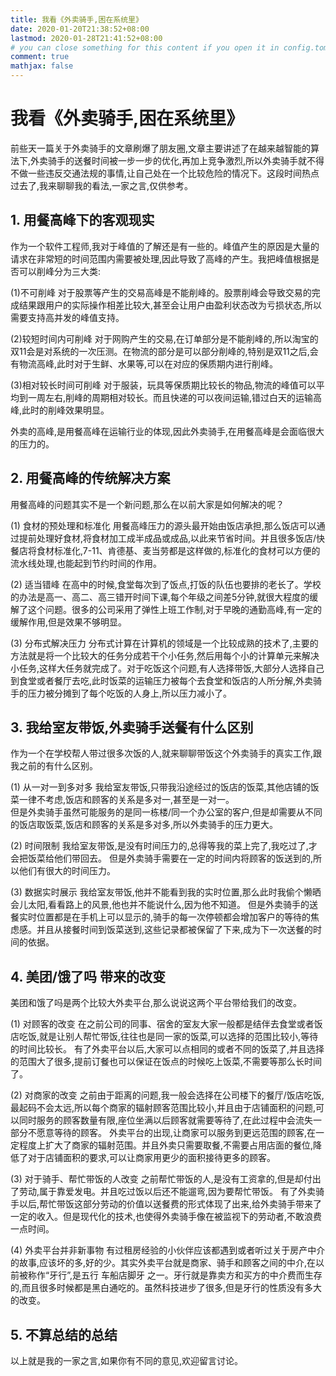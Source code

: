 ```yaml
---
title: 我看《外卖骑手,困在系统里》
date: 2020-01-20T21:38:52+08:00
lastmod: 2020-01-28T21:41:52+08:00
# you can close something for this content if you open it in config.toml.
comment: true
mathjax: false
---
```



# 我看《外卖骑手,困在系统里》

前些天一篇关于外卖骑手的文章刷爆了朋友圈,文章主要讲述了在越来越智能的算法下,外卖骑手的送餐时间被一步一步的优化,再加上竞争激烈,所以外卖骑手就不得不做一些违反交通法规的事情,让自己处在一个比较危险的情况下。这段时间热点过去了,我来聊聊我的看法,一家之言,仅供参考。

## 1. 用餐高峰下的客观现实

作为一个软件工程师,我对于峰值的了解还是有一些的。峰值产生的原因是大量的请求在非常短的时间范围内需要被处理,因此导致了高峰的产生。我把峰值根据是否可以削峰分为三大类:

(1)不可削峰
对于股票等产生的交易高峰是不能削峰的。股票削峰会导致交易的完成结果跟用户的实际操作相差比较大,甚至会让用户由盈利状态改为亏损状态,所以需要支持高并发的峰值支持。

(2)较短时间内可削峰
对于网购产生的交易,在订单部分是不能削峰的,所以淘宝的双11会是对系统的一次压测。在物流的部分是可以部分削峰的,特别是双11之后,会有物流高峰,此时对于生鲜、水果等,可以在对应的保质期内进行削峰。

(3)相对较长时间可削峰
对于服装，玩具等保质期比较长的物品,物流的峰值可以平均到一周左右,削峰的周期相对较长。而且快递的可以夜间运输,错过白天的运输高峰,此时的削峰效果明显。

外卖的高峰,是用餐高峰在运输行业的体现,因此外卖骑手,在用餐高峰是会面临很大的压力的。

## 2. 用餐高峰的传统解决方案

用餐高峰的问题其实不是一个新问题,那么在以前大家是如何解决的呢？

(1) 食材的预处理和标准化
用餐高峰压力的源头最开始由饭店承担,那么饭店可以通过提前处理好食材,将食材加工成半成品或成品,以此来节省时间。并且很多饭店/快餐店将食材标准化,7-11、肯德基、麦当劳都是这样做的,标准化的食材可以方便的流水线处理,也能起到节约时间的作用。

(2) 适当错峰
在高中的时候,食堂每次到了饭点,打饭的队伍也要排的老长了。学校的办法是高一、高二、高三错开时间下课,每个年级之间差5分钟,就很大程度的缓解了这个问题。很多的公司采用了弹性上班工作制,对于早晚的通勤高峰,有一定的缓解作用,但是效果不够明显。

(3) 分布式解决压力
分布式计算在计算机的领域是一个比较成熟的技术了,主要的方法就是将一个比较大的任务分成若干个小任务,然后用每个小的计算单元来解决小任务,这样大任务就完成了。对于吃饭这个问题,有人选择带饭,大部分人选择自己到食堂或者餐厅去吃,此时饭菜的运输压力被每个去食堂和饭店的人所分解,外卖骑手的压力被分摊到了每个吃饭的人身上,所以压力减小了。

## 3. 我给室友带饭,外卖骑手送餐有什么区别

作为一个在学校帮人带过很多次饭的人,就来聊聊带饭这个外卖骑手的真实工作,跟我之前的有什么区别。

(1) 从一对一到多对多
我给室友带饭,只带我沿途经过的饭店的饭菜,其他店铺的饭菜一律不考虑,饭店和顾客的关系是多对一,甚至是一对一。       
但是外卖骑手虽然可能服务的是同一栋楼/同一个办公室的客户,但是却需要从不同的饭店取饭菜,饭店和顾客的关系是多对多,所以外卖骑手的压力更大。

(2) 时间限制
我给室友带饭,是没有时间压力的,总得等我的菜上完了,我吃过了,才会把饭菜给他们带回去。
但是外卖骑手需要在一定的时间内将顾客的饭送到的,所以他们有很大的时间压力。

(3) 数据实时展示
我给室友带饭,他并不能看到我的实时位置,那么此时我偷个懒晒会儿太阳,看看路上的风景,他也并不能说什么,因为他不知道。
但是外卖骑手的送餐实时位置都是在手机上可以显示的,骑手的每一次停顿都会增加客户的等待的焦虑感。并且从接餐时间到饭菜送到,这些记录都被保留了下来,成为下一次送餐的时间的依据。

## 4. 美团/饿了吗 带来的改变

美团和饿了吗是两个比较大外卖平台,那么说说这两个平台带给我们的改变。

(1) 对顾客的改变
在之前公司的同事、宿舍的室友大家一般都是结伴去食堂或者饭店吃饭,就是让别人帮忙带饭,往往也是同一家的饭菜,可以选择的范围比较小,等待的时间比较长。
有了外卖平台以后,大家可以点相同的或者不同的饭菜了,并且选择的范围大了很多,提前订餐也可以保证在饭点的时候吃上饭菜,不需要等那么长时间了。

(2) 对商家的改变
之前由于距离的问题,我一般会选择在公司楼下的餐厅/饭店吃饭,最起码不会太远,所以每个商家的辐射顾客范围比较小,并且由于店铺面积的问题,可以同时服务的顾客数量有限,座位坐满以后顾客就需要等待了,在此过程中会流失一部分不愿意等待的顾客。
外卖平台的出现,让商家可以服务到更远范围的顾客,在一定程度上扩大了商家的辐射范围。并且外卖只需要取餐,不需要占用店面的餐位,降低了对于店铺面积的要求,可以让商家用更少的面积接待更多的顾客。

(3) 对于骑手、帮忙带饭的人改变
之前帮忙带饭的人,是没有工资拿的,但是却付出了劳动,属于靠爱发电。并且吃过饭以后还不能遛弯,因为要帮忙带饭。
有了外卖骑手以后,帮忙带饭这部分劳动的价值以送餐费的形式体现了出来,给外卖骑手带来了一定的收入。但是现代化的技术,也使得外卖骑手像在被监视下的劳动者,不敢浪费一点时间。

(4) 外卖平台并非新事物
有过租房经验的小伙伴应该都遇到或者听过关于房产中介的故事,应该坏的多,好的少。其实外卖平台就是商家、骑手和顾客之间的中介,在以前被称作“牙行”,是五行 车船店脚牙 之一。牙行就是靠卖方和买方的中介费而生存的,而且很多时候都是黑白通吃的。虽然科技进步了很多,但是牙行的性质没有多大的改变。

## 5. 不算总结的总结

以上就是我的一家之言,如果你有不同的意见,欢迎留言讨论。

